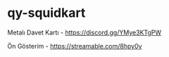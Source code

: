 # qy-squidkart
Metalı Davet Kartı - https://discord.gg/YMye3KTgPW 

Ön Gösterim - https://streamable.com/8hpy0y
